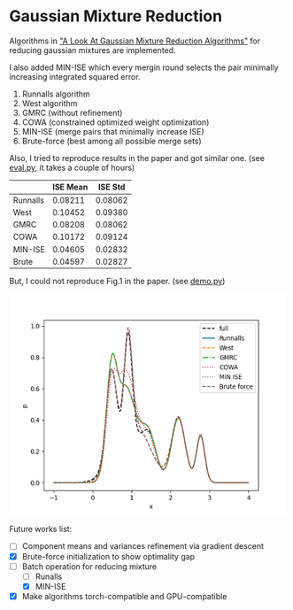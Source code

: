 # Gaussian Mixture Reduction

Algorithms in ["A Look At Gaussian Mixture Reduction Algorithms"](https://ieeexplore.ieee.org/stamp/stamp.jsp?arnumber=5977695) for reducing gaussian mixtures are implemented.

I also added MIN-ISE which every mergin round selects the pair minimally increasing integrated squared error.

1) Runnalls algorithm
2) West algorithm
3) GMRC (without refinement)
4) COWA (constrained optimized weight optimization)
5) MIN-ISE (merge pairs that minimally increase ISE)
6) Brute-force (best among all possible merge sets)

Also, I tried to reproduce results in the paper and got similar one. (see [eval.py](./eval.py), it takes a couple of hours)

|          | ISE Mean  | ISE Std  |
|----------|-----------|----------|
| Runnalls | 0.08211   | 0.08062  |
| West     | 0.10452   | 0.09380  |
| GMRC     | 0.08208   | 0.08062  |
| COWA     | 0.10172   | 0.09124  |
| MIN-ISE  | 0.04605   | 0.02832  |
| Brute    | 0.04597   | 0.02827  |

But, I could not reproduce Fig.1 in the paper. (see [demo.py](./demo.py))

<img alt="Reducec mixtures" height="400" src="./images/demo.png" width="500"/>

Future works list:
- [ ] Component means and variances refinement via gradient descent
- [x] Brute-force initialization to show optimality gap
- [ ] Batch operation for reducing mixture
  - [ ] Runalls
  - [x] MIN-ISE
- [x] Make algorithms torch-compatible and GPU-compatible
